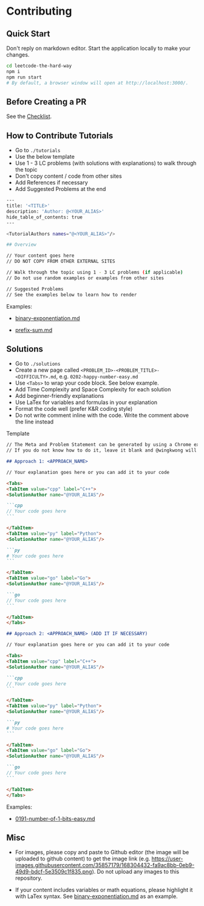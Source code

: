 # Contributing

## Quick Start

Don't reply on markdown editor. Start the application locally to make your changes.

```bash
cd leetcode-the-hard-way
npm i 
npm run start
# By default, a browser window will open at http://localhost:3000/.
```

## Before Creating a PR 

See the [Checklist](https://github.com/wingkwong/leetcode-the-hard-way/blob/main/.github/pull_request_template.md#checklist).

## How to Contribute Tutorials

- Go to `./tutorials`
- Use the below template
- Use 1 - 3 LC problems (with solutions with explanations) to walk through the topic
- Don't copy content / code from other sites
- Add References if necessary
- Add Suggested Problems at the end

```bash
---
title: '<TITLE>'
description: 'Author: @<YOUR_ALIAS>'
hide_table_of_contents: true
---

<TutorialAuthors names="@<YOUR_ALIAS>"/>

## Overview

// Your content goes here
// DO NOT COPY FROM OTHER EXTERNAL SITES

// Walk through the topic using 1 - 3 LC problems (if applicable)
// Do not use random examples or examples from other sites

// Suggested Problems
// See the examples below to learn how to render
```

Examples: 

- [binary-exponentiation.md](https://raw.githubusercontent.com/wingkwong/leetcode-the-hard-way/main/tutorials/math/number-theory/binary-exponentiation.md)

- [prefix-sum.md](https://raw.githubusercontent.com/wingkwong/leetcode-the-hard-way/main/tutorials/basic-topics/prefix-sum.md)


## Solutions

- Go to `./solutions`
- Create a new page called `<PROBLEM_ID>-<PROBLEM_TITLE>-<DIFFICULTY>.md`, e.g. `0202-happy-number-easy.md`
- Use `<Tabs>` to wrap your code block. See below example.
- Add Time Complexity and Space Complexity for each solution 
- Add beginner-friendly explanations 
- Use LaTex for variables and formulas in your explanation
- Format the code well (prefer K&R coding style)
- Do not write comment inline with the code. Write the comment above the line instead

Template

````md
// The Meta and Problem Statement can be generated by using a Chrome extension under `converter` locally. 
// If you do not know how to do it, leave it blank and @wingkwong will help add them.

## Approach 1: <APPROACH_NAME>

// Your explanation goes here or you can add it to your code

<Tabs>
<TabItem value="cpp" label="C++">
<SolutionAuthor name="@YOUR_ALIAS"/>

```cpp
// Your code goes here
```

</TabItem>
<TabItem value="py" label="Python">
<SolutionAuthor name="@YOUR_ALIAS"/>

```py
# Your code goes here
```

</TabItem>
<TabItem value="go" label="Go">
<SolutionAuthor name="@YOUR_ALIAS"/>

```go
// Your code goes here
```

</TabItem>
</Tabs>

## Approach 2: <APPROACH_NAME> (ADD IT IF NECESSARY)

// Your explanation goes here or you can add it to your code

<Tabs>
<TabItem value="cpp" label="C++">
<SolutionAuthor name="@YOUR_ALIAS"/>

```cpp
// Your code goes here
```

</TabItem>
<TabItem value="py" label="Python">
<SolutionAuthor name="@YOUR_ALIAS"/>

```py
# Your code goes here
```

</TabItem>
<TabItem value="go" label="Go">
<SolutionAuthor name="@YOUR_ALIAS"/>

```go
// Your code goes here
```

</TabItem>
</Tabs>
````

Examples: 

- [0191-number-of-1-bits-easy.md](https://raw.githubusercontent.com/wingkwong/leetcode-the-hard-way/main/solutions/0100-0199/0191-number-of-1-bits-easy.md)

## Misc

- For images, please copy and paste to Github editor (the image will be uploaded to github content) to get the image link (e.g. https://user-images.githubusercontent.com/35857179/168304432-fa9ac8bb-0eb9-49d9-bdcf-5e3509c1f835.png). Do not upload any images to this repository.

- If your content includes variables or math equations, please highlight it with LaTex syntax. See [binary-exponentiation.md](https://raw.githubusercontent.com/wingkwong/leetcode-the-hard-way/main/tutorials/math/number-theory/binary-exponentiation.md) as an example.
